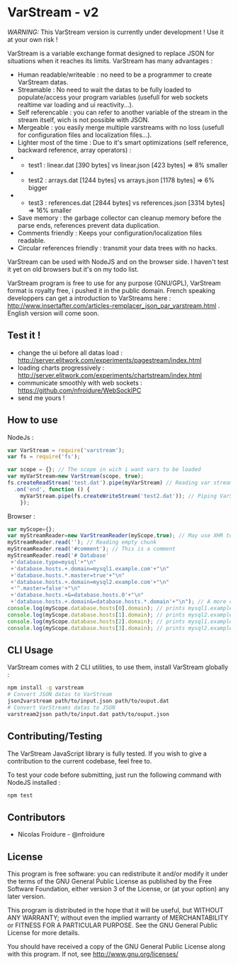 VarStream - v2
============

*WARNING:* This VarStream version is currently under development ! Use it at your own risk !

VarStream is a variable exchange format designed to replace JSON for situations when it reaches its limits. VarStream has many advantages :
- Human readable/writeable : no need to be a programmer to create VarStream datas.
- Streamable : No need to wait the datas to be fully loaded to populate/access your program variables (usefull for web sockets realtime var loading and ui reactivity...).
- Self referencable : you can refer to another variable of the stream in the stream itself, wich is not possible with JSON.
- Mergeable : you easily merge multiple varstreams with no loss (usefull for configuration files and localization files...).
- Lighter most of the time : Due to it's smart optimizations (self reference, backward reference, array operators) :
- - test1 : linear.dat [390 bytes] vs linear.json [423 bytes] => 8% smaller
- - test2 : arrays.dat [1244 bytes] vs arrays.json [1178 bytes] => 6% bigger
- - test3 : references.dat [2844 bytes] vs references.json [3314 bytes] => 16% smaller
- Save memory : the garbage collector can cleanup memory before the parse ends, references prevent data duplication.
- Comments friendly : Keeps your configuration/localization files readable.
- Circular references friendly : transmit your data trees with no hacks.

VarStream can be used with NodeJS and on the browser side. I haven't test it yet on old browsers but it's on my todo list.

VarStream program is free to use for any purpose (GNU/GPL), VarStream format is royalty free, i pushed it in the public domain. French speaking developpers can get a introduction to VarStreams here : http://www.insertafter.com/articles-remplacer_json_par_varstream.html . English version will come soon.

Test it !
-------------
- change the ui before all datas load : http://server.elitwork.com/experiments/pagestream/index.html
- loading charts progressively : http://server.elitwork.com/experiments/chartstream/index.html
- communicate smoothly with web sockets : https://github.com/nfroidure/WebSockIPC
- send me yours !

How to use
-------------

NodeJs :
```js
var VarStream = require('varstream');
var fs = require('fs');

var scope = {}; // The scope in wich i want vars to be loaded
var myVarStream=new VarStream(scope, true);
fs.createReadStream('test.dat').pipe(myVarStream) // Reading var stream from a ReadStream
  .on('end', function () {
	myVarStream.pipe(fs.createWriteStream('test2.dat')); // Piping VarStream to a WriteStream
	});
```

Browser :
```js
var myScope={};
var myStreamReader=new VarStreamReader(myScope,true); // May use XHR to load VarStreams
myStreamReader.read(''); // Reading empty chunk
myStreamReader.read('#comment'); // This is a comment
myStreamReader.read('# Database'
 +'database.type=mysql'+"\n"
 +'database.hosts.+.domain=mysql1.example.com'+"\n"
 +'database.hosts.*.master=true'+"\n"
 +'database.hosts.+.domain=mysql2.example.com'+"\n"
 +'^.master=false'+"\n"
 +'database.hosts.+&=database.hosts.0'+"\n"
 +'database.hosts.+.domain&=database.hosts.*.domain'+"\n"); // A more complicated chunk
console.log(myScope.database.hosts[0].domain); // prints mysql1.example.com
console.log(myScope.database.hosts[1].domain); // prints mysql2.example.com
console.log(myScope.database.hosts[2].domain); // prints mysql1.example.com
console.log(myScope.database.hosts[3].domain); // prints mysql2.example.com
```

CLI Usage
-------------
VarStream comes with 2 CLI utilities, to use them, install VarStream globally :
```sh
npm install -g varstream
# Convert JSON datas to VarStream
json2varstream path/to/input.json path/to/ouput.dat
# Convert VarStreams datas to JSON
varstream2json path/to/input.dat path/to/ouput.json
```

Contributing/Testing
-------------
The VarStream JavaScript library is fully tested. If you wish to give a contribution to the current codebase, feel free to.

To test your code before submitting, just run the following command with NodeJS installed :
```js
npm test
```

Contributors
-------------
* Nicolas Froidure - @nfroidure

License
-------
This program is free software: you can redistribute it and/or modify it under the terms of the GNU General Public License as published by the Free Software Foundation, either version 3 of the License, or (at your option) any later version.

This program is distributed in the hope that it will be useful, but WITHOUT ANY WARRANTY; without even the implied warranty of MERCHANTABILITY or FITNESS FOR A PARTICULAR PURPOSE.  See the GNU General Public License for more details.

You should have received a copy of the GNU General Public License along with this program.  If not, see <http://www.gnu.org/licenses/>
